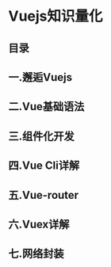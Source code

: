 # Vuejs知识量化
## 目录
## 一.邂逅Vuejs
## 二.Vue基础语法
## 三.组件化开发
## 四.Vue Cli详解
## 五.Vue-router
## 六.Vuex详解
## 七.网络封装

